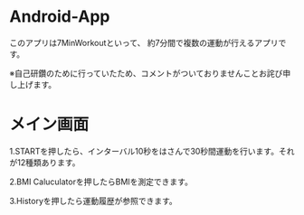 # Android-App

このアプリは7MinWorkoutといって、
約7分間で複数の運動が行えるアプリです。

※自己研鑽のために行っていたため、コメントがついておりませんことお詫び申し上げます。
# メイン画面
1.STARTを押したら、インターバル10秒をはさんで30秒間運動を行います。それが12種類あります。

2.BMI Caluculatorを押したらBMIを測定できます。

3.Historyを押したら運動履歴が参照できます。

